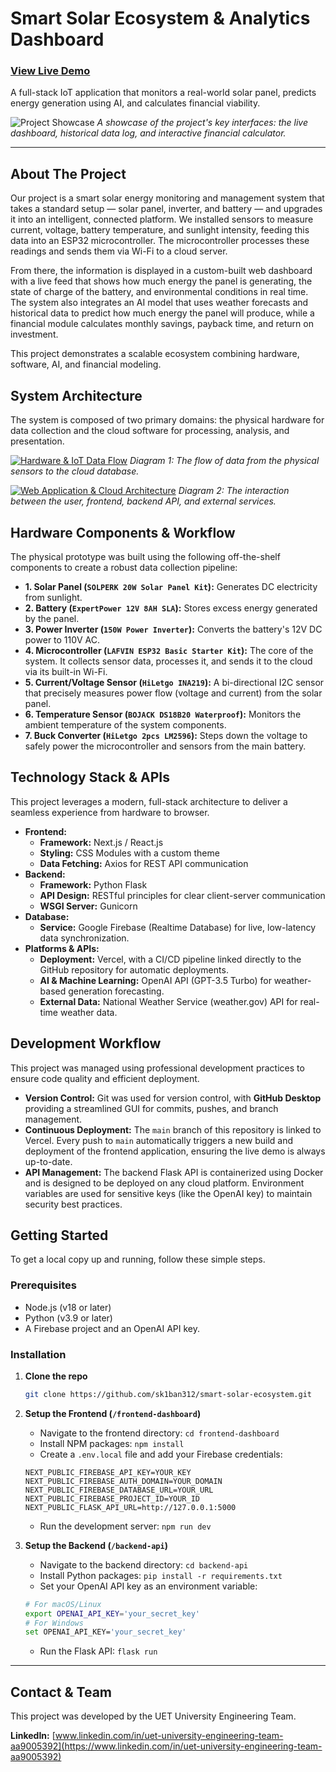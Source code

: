 # Smart Solar Ecosystem & Analytics Dashboard

### [View Live Demo](https://smart-solar-ecosystem-git-main-mykytas-projects-70aca375.vercel.app/)

A full-stack IoT application that monitors a real-world solar panel, predicts energy generation using AI, and calculates financial viability.

![Project Showcase](https://github.com/sk1ban312/smart-solar-ecosystem/raw/main/documentation/project-assets/showcase.png)
*A showcase of the project's key interfaces: the live dashboard, historical data log, and interactive financial calculator.*

---

## About The Project

Our project is a smart solar energy monitoring and management system that takes a standard setup — solar panel, inverter, and battery — and upgrades it into an intelligent, connected platform. We installed sensors to measure current, voltage, battery temperature, and sunlight intensity, feeding this data into an ESP32 microcontroller. The microcontroller processes these readings and sends them via Wi-Fi to a cloud server.

From there, the information is displayed in a custom-built web dashboard with a live feed that shows how much energy the panel is generating, the state of charge of the battery, and environmental conditions in real time. The system also integrates an AI model that uses weather forecasts and historical data to predict how much energy the panel will produce, while a financial module calculates monthly savings, payback time, and return on investment.

This project demonstrates a scalable ecosystem combining hardware, software, AI, and financial modeling.

## System Architecture

The system is composed of two primary domains: the physical hardware for data collection and the cloud software for processing, analysis, and presentation.

[![Hardware & IoT Data Flow](https://github.com/sk1ban312/smart-solar-ecosystem/raw/main/documentation/Hardware%20%26%20IoT%20Data%20Flow.png)](https://github.com/sk1ban312/smart-solar-ecosystem/blob/main/documentation/Hardware%20%26%20IoT%20Data%20Flow.png)
*Diagram 1: The flow of data from the physical sensors to the cloud database.*

[![Web Application & Cloud Architecture](https://github.com/sk1ban312/smart-solar-ecosystem/raw/main/documentation/Web%20Application%20%26%20Cloud%20Architecture.png)](https://github.com/sk1ban312/smart-solar-ecosystem/blob/main/documentation/Web%20Application%20%26%20Cloud%20Architecture.png)
*Diagram 2: The interaction between the user, frontend, backend API, and external services.*

## Hardware Components & Workflow

The physical prototype was built using the following off-the-shelf components to create a robust data collection pipeline:

*   **1. Solar Panel (`SOLPERK 20W Solar Panel Kit`):** Generates DC electricity from sunlight.
*   **2. Battery (`ExpertPower 12V 8AH SLA`):** Stores excess energy generated by the panel.
*   **3. Power Inverter (`150W Power Inverter`):** Converts the battery's 12V DC power to 110V AC.
*   **4. Microcontroller (`LAFVIN ESP32 Basic Starter Kit`):** The core of the system. It collects sensor data, processes it, and sends it to the cloud via its built-in Wi-Fi.
*   **5. Current/Voltage Sensor (`HiLetgo INA219`):** A bi-directional I2C sensor that precisely measures power flow (voltage and current) from the solar panel.
*   **6. Temperature Sensor (`BOJACK DS18B20 Waterproof`):** Monitors the ambient temperature of the system components.
*   **7. Buck Converter (`HiLetgo 2pcs LM2596`):** Steps down the voltage to safely power the microcontroller and sensors from the main battery.

## Technology Stack & APIs

This project leverages a modern, full-stack architecture to deliver a seamless experience from hardware to browser.

*   **Frontend:**
    *   **Framework:** Next.js / React.js
    *   **Styling:** CSS Modules with a custom theme
    *   **Data Fetching:** Axios for REST API communication
*   **Backend:**
    *   **Framework:** Python Flask
    *   **API Design:** RESTful principles for clear client-server communication
    *   **WSGI Server:** Gunicorn
*   **Database:**
    *   **Service:** Google Firebase (Realtime Database) for live, low-latency data synchronization.
*   **Platforms & APIs:**
    *   **Deployment:** Vercel, with a CI/CD pipeline linked directly to the GitHub repository for automatic deployments.
    *   **AI & Machine Learning:** OpenAI API (GPT-3.5 Turbo) for weather-based generation forecasting.
    *   **External Data:** National Weather Service (weather.gov) API for real-time weather data.

## Development Workflow

This project was managed using professional development practices to ensure code quality and efficient deployment.

*   **Version Control:** Git was used for version control, with **GitHub Desktop** providing a streamlined GUI for commits, pushes, and branch management.
*   **Continuous Deployment:** The `main` branch of this repository is linked to Vercel. Every push to `main` automatically triggers a new build and deployment of the frontend application, ensuring the live demo is always up-to-date.
*   **API Management:** The backend Flask API is containerized using Docker and is designed to be deployed on any cloud platform. Environment variables are used for sensitive keys (like the OpenAI key) to maintain security best practices.

## Getting Started

To get a local copy up and running, follow these simple steps.

### Prerequisites

*   Node.js (v18 or later)
*   Python (v3.9 or later)
*   A Firebase project and an OpenAI API key.

### Installation

1.  **Clone the repo**
    ```sh
    git clone https://github.com/sk1ban312/smart-solar-ecosystem.git
    ```
2.  **Setup the Frontend (`/frontend-dashboard`)**
    *   Navigate to the frontend directory: `cd frontend-dashboard`
    *   Install NPM packages: `npm install`
    *   Create a `.env.local` file and add your Firebase credentials:
      ```
      NEXT_PUBLIC_FIREBASE_API_KEY=YOUR_KEY
      NEXT_PUBLIC_FIREBASE_AUTH_DOMAIN=YOUR_DOMAIN
      NEXT_PUBLIC_FIREBASE_DATABASE_URL=YOUR_URL
      NEXT_PUBLIC_FIREBASE_PROJECT_ID=YOUR_ID
      NEXT_PUBLIC_FLASK_API_URL=http://127.0.0.1:5000
      ```
    *   Run the development server: `npm run dev`

3.  **Setup the Backend (`/backend-api`)**
    *   Navigate to the backend directory: `cd backend-api`
    *   Install Python packages: `pip install -r requirements.txt`
    *   Set your OpenAI API key as an environment variable:
      ```sh
      # For macOS/Linux
      export OPENAI_API_KEY='your_secret_key'
      # For Windows
      set OPENAI_API_KEY='your_secret_key'
      ```
    *   Run the Flask API: `flask run`

---

## Contact & Team

This project was developed by the UET University Engineering Team.

**LinkedIn:** [www.linkedin.com/in/uet-university-engineering-team-aa9005392](https://www.linkedin.com/in/uet-university-engineering-team-aa9005392)

